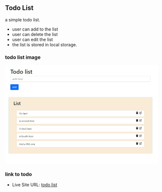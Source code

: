 

## Todo List

 a simple todo list.

- user can add to the list
- user can delete the list
- user can edit the list
- the list is stored in local storage.

### todo list image

![todo](/images/todo.jpg)


### link to todo 


- Live Site URL: [todo list](https://relaxed-naiad-e04b3c.netlify.app/)